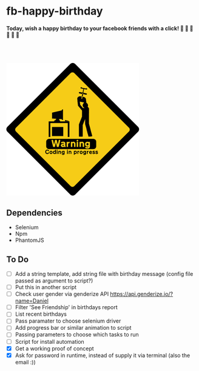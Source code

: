 # fb-happy-birthday

#### Today, wish a happy birthday to your facebook friends with a click! :tada: :tada: :tada: :tada: :tada: :tada:
<br/>
<br/>

![Alt text](./img/work_in_progress.png)

## Dependencies
- Selenium
- Npm
- PhantomJS

## To Do

- [ ] Add a string template, add string file with birthday message (config file passed as argument to script?)
- [ ] Put this in another script
- [ ] Check user gender via genderize API https://api.genderize.io/?name=Daniel
- [ ] Filter 'See Friendship' in birthdays report
- [ ] List recent birthdays
- [ ] Pass paramater to choose selenium driver
- [ ] Add progress bar or similar animation to script
- [ ] Passing parameters to choose which tasks to run
- [ ] Script for install automation
- [X] Get a working proof of concept
- [X] Ask for password in runtime, instead of supply it via terminal (also the email :))
